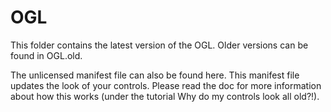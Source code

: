 # OGL
This folder contains the latest version of the OGL. Older versions can be found in OGL.old.

The unlicensed manifest file can also be found here. This manifest file updates the look of your controls. Please read the doc for more information about how this works (under the tutorial Why do my controls look all old?!).
